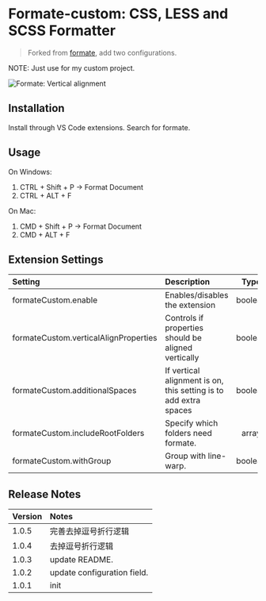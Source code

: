 <!--
 * @Author: xuwenjie
 * @Date: 2021-01-13 16:46:45
 * @LastEditors: xuwenjie
 * @LastEditTime: 2021-03-30 14:48:10
 * @Description:  
 * @FilePath: /formate-custom/README.md
-->
# Formate-custom: CSS, LESS and SCSS Formatter

>Forked from [formate](https://github.com/mblander/formate), add two configurations.

NOTE: Just use for my custom project.

![Formate: Vertical alignment](images/demo.gif)

## Installation
Install through VS Code extensions. Search for formate.

## Usage
On Windows:
1. CTRL + Shift + P -> Format Document
2. CTRL + ALT + F

On Mac:
1. CMD + Shift + P -> Format Document
2. CMD + ALT + F

## Extension Settings
| Setting                           | Description                                         | Type    | Default  |
|:--------------------------------- |:----------------------------------------------------|:-------:|:--------:|
| formateCustom.enable                    | Enables/disables the extension                      | boolean | true     |
| formateCustom.verticalAlignProperties   | Controls if properties should be aligned vertically | boolean | true     |
| formateCustom.additionalSpaces          | If vertical alignment is on, this setting is to add extra spaces | boolean | 0     |
| formateCustom.includeRootFolders                | Specify which folders need formate. | array | []    |
| formateCustom.withGroup                | Group with line-warp. | boolean | false    |



## Release Notes

| Version | Notes |
|:--------|:------|
| 1.0.5   | 完善去掉逗号折行逻辑
| 1.0.4   | 去掉逗号折行逻辑
| 1.0.3   | update README.
| 1.0.2   | update configuration field.
| 1.0.1   | init


